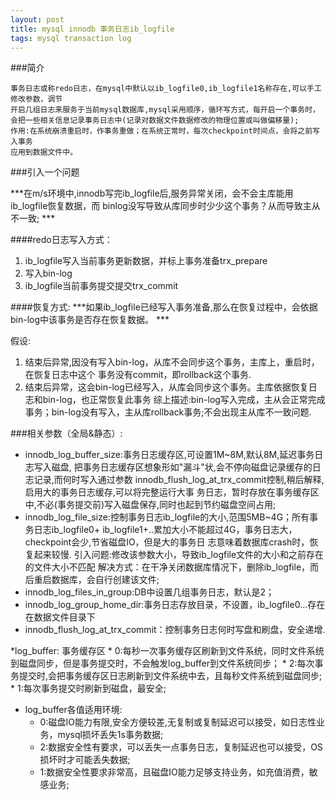 ```yaml
---
layout: post
title: mysql innodb 事务日志ib_logfile
tags: mysql transaction log
---
```


###简介

```
事务日志或称redo日志，在mysql中默认以ib_logfile0,ib_logfile1名称存在,可以手工修改参数，调节
开启几组日志来服务于当前mysql数据库,mysql采用顺序，循环写方式，每开启一个事务时，
会把一些相关信息记录事务日志中(记录对数据文件数据修改的物理位置或叫做偏移量);
作用:在系统崩溃重启时，作事务重做；在系统正常时，每次checkpoint时间点，会将之前写入事务
应用到数据文件中。
```
###引入一个问题

***在m/s环境中,innodb写完ib_logfile后,服务异常关闭，会不会主库能用ib_logfile恢复数据，而
binlog没写导致从库同步时少少这个事务？从而导致主从不一致; ***

####redo日志写入方式：
1. ib_logfile写入当前事务更新数据，并标上事务准备trx_prepare
2. 写入bin-log
3. ib_logfile当前事务提交提交trx_commit

####恢复方式:
***如果ib_logfile已经写入事务准备,那么在恢复过程中，会依据bin-log中该事务是否存在恢复数据。 ***

假设:
1. 结束后异常,因没有写入bin-log，从库不会同步这个事务，主库上，重启时，在恢复日志中这个
事务没有commit，即rollback这个事务.
2. 结束后异常，这会bin-log已经写入，从库会同步这个事务。主库依据恢复日志和bin-log，也正常恢复此事务
综上描述:bin-log写入完成，主从会正常完成事务；bin-log没有写入，主从库rollback事务;不会出现主从库不一致问题.


###相关参数（全局&静态）:
* innodb_log_buffer_size:事务日志缓存区,可设置1M~8M,默认8M,延迟事务日志写入磁盘,
把事务日志缓存区想象形如"漏斗"状,会不停向磁盘记录缓存的日志记录,而何时写入通过参数
innodb_flush_log_at_trx_commit控制,稍后解释,启用大的事务日志缓存,可以将完整运行大事
务日志，暂时存放在事务缓存区中,不必(事务提交前)写入磁盘保存,同时也起到节约磁盘空间占用;
* innodb_log_file_size:控制事务日志ib_logfile的大小,范围5MB~4G；所有事务日志ib_logfile0+
ib_logfile1+..累加大小不能超过4G，事务日志大，checkpoint会少,节省磁盘IO，但是大的事务日
志意味着数据库crash时，恢复起来较慢.
引入问题:修改该参数大小，导致ib_logfile文件的大小和之前存在的文件大小不匹配
解决方式：在干净关闭数据库情况下，删除ib_logfile，而后重启数据库，会自行创建该文件;
* innodb_log_files_in_group:DB中设置几组事务日志，默认是2；
* innodb_log_group_home_dir:事务日志存放目录，不设置，ib_logfile0...存在在数据文件目录下
* innodb_flush_log_at_trx_commit：控制事务日志何时写盘和刷盘，安全递增.

*log_buffer: 事务缓存区
    * 0:每秒一次事务缓存区刷新到文件系统，同时文件系统到磁盘同步，但是事务提交时，不会触发log_buffer到文件系统同步；
    * 2:每次事务提交时,会把事务缓存区日志刷新到文件系统中去，且每秒文件系统到磁盘同步;
    * 1:每次事务提交时刷新到磁盘，最安全;
* log_buffer各值适用环境:
    * 0:磁盘IO能力有限,安全方便较差,无复制或复制延迟可以接受，如日志性业务，mysql损坏丢失1s事务数据;
    * 2:数据安全性有要求，可以丢失一点事务日志，复制延迟也可以接受，OS损坏时才可能丢失数据;
    * 1:数据安全性要求非常高，且磁盘IO能力足够支持业务，如充值消费，敏感业务;

